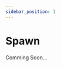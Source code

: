 ```yaml
---
sidebar_position: 1
---
```


# Spawn

Comming Soon...

<!--need to add more context on this topic-->